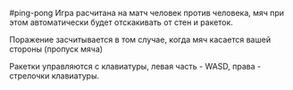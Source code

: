 #ping-pong
Игра расчитана на матч человек против человека, мяч при этом автоматически будет отскакивать от стен и ракеток.

Поражение засчитывается в том случае, когда мяч касается вашей стороны (пропуск мяча)

Ракетки управляются с клавиатуры, левая часть - WASD, права - стрелочки клавиатуры.
